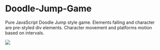 # Doodle-Jump-Game
Pure JavaScript Doodle Jump style game.
Elements falling and character are pre-styled div elements.
Character movement and platforms motion based on intervals.

<img src="doodle-jump.jpg">
